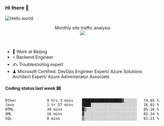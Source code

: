 ### Hi there 👋

<img src="https://raw.githubusercontent.com/sagar-viradiya/sagar-viradiya/master/resources/banner.png" alt="Hello world">
<p align="center"> 
 Monthly site traffic analysis <br/>
  <img src="https://profile-counter.glitch.me/youszoe/count.svg" />
</p>
<br/>

- 🍻 Work at Beijing 
- ⚡ Backend Engineer
- ✍️ Troubleshoting expert
- ♟  Microsoft Certified: DevOps Engineer Expert/ Azure Solutions Architect Expert/ Azure Administrator Associate

#### Coding status last week ⌨️

<!--START_SECTION:waka-->

```txt
Other              9 hrs 3 mins    ██████████████████▓░░░░░░   74.05 %
Java               1 hr 57 mins    ████░░░░░░░░░░░░░░░░░░░░░   16.01 %
HTML               38 mins         █▒░░░░░░░░░░░░░░░░░░░░░░░   05.26 %
XML                16 mins         ▓░░░░░░░░░░░░░░░░░░░░░░░░   02.24 %
SQL                8 mins          ▒░░░░░░░░░░░░░░░░░░░░░░░░   01.21 %
```

<!--END_SECTION:waka-->

<br/>
<center><img src="http://ghchart.rshah.org/409ba5/yousazoe" alt="" /></center>


